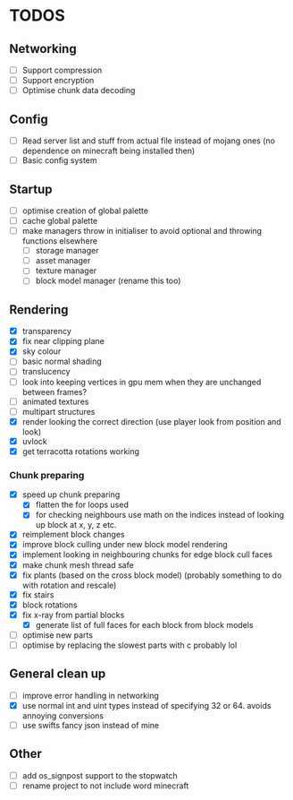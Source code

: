 # TODOS

## Networking

- [ ] Support compression
- [ ] Support encryption
- [ ] Optimise chunk data decoding

## Config

- [ ] Read server list and stuff from actual file instead of mojang ones (no dependence on minecraft being installed then)
- [ ] Basic config system

## Startup

- [ ] optimise creation of global palette
- [ ] cache global palette
- [ ] make managers throw in initialiser to avoid optional and throwing functions elsewhere
  - [ ] storage manager
  - [ ] asset manager
  - [ ] texture manager
  - [ ] block model manager (rename this too)

## Rendering

- [x] transparency
- [x] fix near clipping plane
- [x] sky colour
- [ ] basic normal shading
- [ ] translucency
- [ ] look into keeping vertices in gpu mem when they are unchanged between frames?
- [ ] animated textures
- [ ] multipart structures
- [x] render looking the correct direction (use player look from position and look)
- [x] uvlock
- [x] get terracotta rotations working

### Chunk preparing

- [x] speed up chunk preparing
  - [x] flatten the for loops used
  - [x] for checking neighbours use math on the indices instead of looking up block at x, y, z etc.
- [x] reimplement block changes
- [x] improve block culling under new block model rendering
- [x] implement looking in neighbouring chunks for edge block cull faces
- [x] make chunk mesh thread safe
- [x] fix plants (based on the cross block model) (probably something to do with rotation and rescale)
- [x] fix stairs
- [x] block rotations
- [x] fix x-ray from partial blocks
  - [x] generate list of full faces for each block from block models
- [ ] optimise new parts
- [ ] optimise by replacing the slowest parts with c probably lol

## General clean up

- [ ] improve error handling in networking
- [x] use normal int and uint types instead of specifying 32 or 64. avoids annoying conversions
- [ ] use swifts fancy json instead of mine

## Other

- [ ] add os_signpost support to the stopwatch
- [ ] rename project to not include word minecraft
